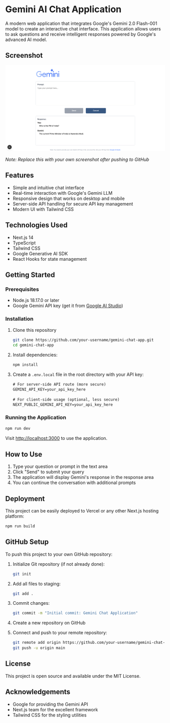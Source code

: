 # Gemini AI Chat Application

A modern web application that integrates Google's Gemini 2.0 Flash-001 model to create an interactive chat interface. This application allows users to ask questions and receive intelligent responses powered by Google's advanced AI model.

## Screenshot

![Gemini Chat Application Screenshot](./screenshots/gemini-chat-screenshot.png)

_Note: Replace this with your own screenshot after pushing to GitHub_

## Features

- Simple and intuitive chat interface
- Real-time interaction with Google's Gemini LLM
- Responsive design that works on desktop and mobile
- Server-side API handling for secure API key management
- Modern UI with Tailwind CSS

## Technologies Used

- Next.js 14
- TypeScript
- Tailwind CSS
- Google Generative AI SDK
- React Hooks for state management

## Getting Started

### Prerequisites

- Node.js 18.17.0 or later
- Google Gemini API key (get it from [Google AI Studio](https://aistudio.google.com/app/apikey))

### Installation

1. Clone this repository
   ```bash
   git clone https://github.com/your-username/gemini-chat-app.git
   cd gemini-chat-app
   ```
2. Install dependencies:
   ```bash
   npm install
   ```
3. Create a `.env.local` file in the root directory with your API key:

   ```
   # For server-side API route (more secure)
   GEMINI_API_KEY=your_api_key_here

   # For client-side usage (optional, less secure)
   NEXT_PUBLIC_GEMINI_API_KEY=your_api_key_here
   ```

### Running the Application

```bash
npm run dev
```

Visit [http://localhost:3000](http://localhost:3000) to use the application.

## How to Use

1. Type your question or prompt in the text area
2. Click "Send" to submit your query
3. The application will display Gemini's response in the response area
4. You can continue the conversation with additional prompts

## Deployment

This project can be easily deployed to Vercel or any other Next.js hosting platform:

```bash
npm run build
```

## GitHub Setup

To push this project to your own GitHub repository:

1. Initialize Git repository (if not already done):

   ```bash
   git init
   ```

2. Add all files to staging:

   ```bash
   git add .
   ```

3. Commit changes:

   ```bash
   git commit -m "Initial commit: Gemini Chat Application"
   ```

4. Create a new repository on GitHub

5. Connect and push to your remote repository:
   ```bash
   git remote add origin https://github.com/your-username/gemini-chat-app.git
   git push -u origin main
   ```

## License

This project is open source and available under the MIT License.

## Acknowledgements

- Google for providing the Gemini API
- Next.js team for the excellent framework
- Tailwind CSS for the styling utilities
